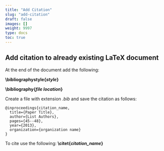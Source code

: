 ```yaml
---
title: "Add Citation"
slug: "add-citation"
draft: false
images: []
weight: 9997
type: docs
toc: true
---
```


## Add citation to already existing LaTeX document
At the end of the document add the following: 

**\bibliographystyle{*style*}**

**\bibliography{*file location*}**

Create a file with extension *.bib* and save the citation as follows: 

    @inproceedings{citation_name,
      title={Paper Title},
      author={List Authors},
      pages={45--48},
      year={2013},
      organization={organization name}
    }

 
To cite use the following: **\citet{*citation_name*}**
 




